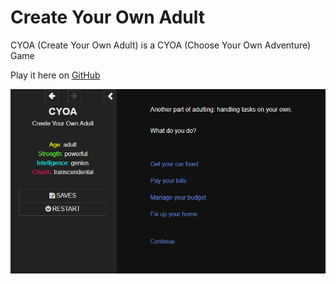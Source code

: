 # Create Your Own Adult

CYOA (Create Your Own Adult) is a CYOA (Choose Your Own Adventure) Game

Play it here on [GitHub](https://samjwu.github.io/CreateYourOwnAdult/)

![Screenshot](gameplay.PNG)

